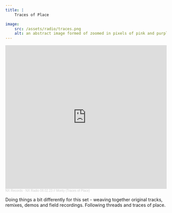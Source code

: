 ```yaml
---
title: | 
    Traces of Place

image:
    src: /assets/radio/traces.png
    alt: an abstract image formed of zoomed in pixels of pink and purple
---
```

<section class = "narrow" markdown=1>

<section class = "centered">
<iframe width="100%" height="450" scrolling="no" frameborder="no" allow="autoplay" src="https://w.soundcloud.com/player/?url=https%3A//api.soundcloud.com/tracks/1448213542&color=%23584c72&auto_play=false&hide_related=false&show_comments=true&show_user=true&show_reposts=false&show_teaser=true&visual=true"></iframe><div style="font-size: 10px; color: #cccccc;line-break: anywhere;word-break: normal;overflow: hidden;white-space: nowrap;text-overflow: ellipsis; font-family: Interstate,Lucida Grande,Lucida Sans Unicode,Lucida Sans,Garuda,Verdana,Tahoma,sans-serif;font-weight: 100;"><a href="https://soundcloud.com/nxrecords" title="NX Records" target="_blank" style="color: #cccccc; text-decoration: none;">NX Records</a> · <a href="https://soundcloud.com/nxrecords/nx-radio-080223-monty" title="NX Radio 08.02.23 // Monty (Traces of Place)" target="_blank" style="color: #cccccc; text-decoration: none;">NX Radio 08.02.23 // Monty (Traces of Place)</a></div>
</section>

Doing things a bit differently for this set - weaving together original tracks, remixes, demos and field recordings. Following threads and traces of place.